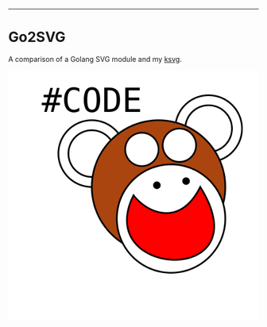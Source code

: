 
-----
# Go2SVG

A comparison of a Golang SVG module and my [ksvg](https://github.com/nwillc/ksvg).

![codeMonkey.svg](codeMonkey.svg)
